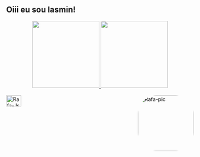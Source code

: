 ## Oiii eu sou Iasmin!
<div align="center">
  <a href="https://github.com/IasminBorba">
  <img height="180em" src="https://github-readme-stats.vercel.app/api?username=IasminBorba&show_icons=true&theme=dark&include_all_commits=true&count_private=true"/>
  <img height="180em" src="https://github-readme-stats.vercel.app/api/top-langs/?username=IasminBorba&layout=compact&langs_count=7&theme=dark"/>
</div>
<div style="display: inline_block"><br>
  <img align="center" alt="Rafa-Js" height="30" width="40" src="https://cdn.jsdelivr.net/gh/devicons/devicon/icons/c/c-original.svg">
  <img align="right" alt="Rafa-pic" height="150" style="border-radius:50px;" 

 
</div>
